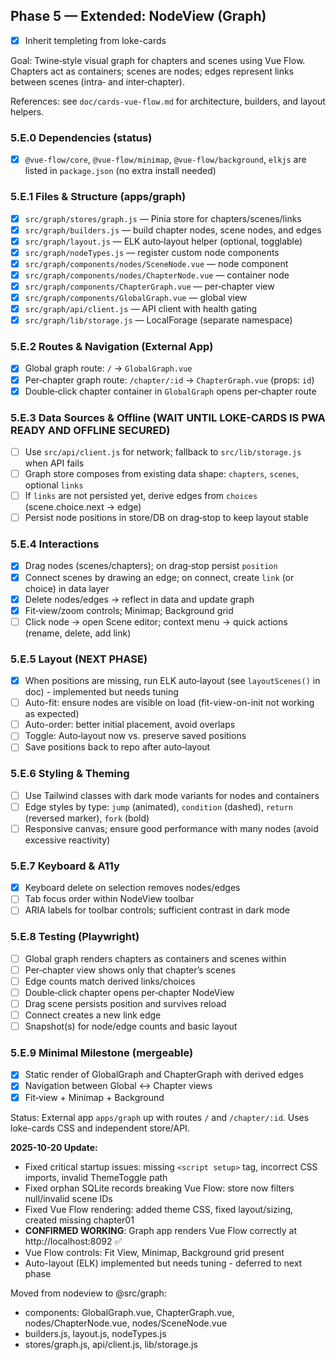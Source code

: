 ## Phase 5 — Extended: NodeView (Graph)
- [x] Inherit templeting from loke-cards


Goal: Twine‑style visual graph for chapters and scenes using Vue Flow. Chapters act as containers; scenes are nodes; edges represent links between scenes (intra‑ and inter‑chapter).

References: see `doc/cards-vue-flow.md` for architecture, builders, and layout helpers.

### 5.E.0 Dependencies (status)
- [x] `@vue-flow/core`, `@vue-flow/minimap`, `@vue-flow/background`, `elkjs` are listed in `package.json` (no extra install needed)

### 5.E.1 Files & Structure (apps/graph)
- [x] `src/graph/stores/graph.js` — Pinia store for chapters/scenes/links
- [x] `src/graph/builders.js` — build chapter nodes, scene nodes, and edges
- [x] `src/graph/layout.js` — ELK auto‑layout helper (optional, togglable)
- [x] `src/graph/nodeTypes.js` — register custom node components
- [x] `src/graph/components/nodes/SceneNode.vue` — node component
- [x] `src/graph/components/nodes/ChapterNode.vue` — container node
- [x] `src/graph/components/ChapterGraph.vue` — per‑chapter view
- [x] `src/graph/components/GlobalGraph.vue` — global view
- [x] `src/graph/api/client.js` — API client with health gating
- [x] `src/graph/lib/storage.js` — LocalForage (separate namespace)

### 5.E.2 Routes & Navigation (External App)
- [x] Global graph route: `/` → `GlobalGraph.vue`
- [x] Per‑chapter graph route: `/chapter/:id` → `ChapterGraph.vue` (props: `id`)
- [x] Double‑click chapter container in `GlobalGraph` opens per‑chapter route

### 5.E.3 Data Sources & Offline (WAIT UNTIL LOKE-CARDS IS PWA READY AND OFFLINE SECURED)
- [ ] Use `src/api/client.js` for network; fallback to `src/lib/storage.js` when API fails
- [ ] Graph store composes from existing data shape: `chapters`, `scenes`, optional `links`
- [ ] If `links` are not persisted yet, derive edges from `choices` (scene.choice.next → edge)
- [ ] Persist node positions in store/DB on drag‑stop to keep layout stable

### 5.E.4 Interactions
- [x] Drag nodes (scenes/chapters); on drag‑stop persist `position`
- [x] Connect scenes by drawing an edge; on connect, create `link` (or choice) in data layer
- [x] Delete nodes/edges → reflect in data and update graph
- [x] Fit‑view/zoom controls; Minimap; Background grid
- [ ] Click node → open Scene editor; context menu → quick actions (rename, delete, add link)

### 5.E.5 Layout (NEXT PHASE)
- [x] When positions are missing, run ELK auto‑layout (see `layoutScenes()` in doc) - implemented but needs tuning
- [ ] Auto-fit: ensure nodes are visible on load (fit-view-on-init not working as expected)
- [ ] Auto-order: better initial placement, avoid overlaps
- [ ] Toggle: Auto‑layout now vs. preserve saved positions
- [ ] Save positions back to repo after auto‑layout

### 5.E.6 Styling & Theming
- [ ] Use Tailwind classes with dark mode variants for nodes and containers
- [ ] Edge styles by type: `jump` (animated), `condition` (dashed), `return` (reversed marker), `fork` (bold)
- [ ] Responsive canvas; ensure good performance with many nodes (avoid excessive reactivity)

### 5.E.7 Keyboard & A11y
- [x] Keyboard delete on selection removes nodes/edges
- [ ] Tab focus order within NodeView toolbar
- [ ] ARIA labels for toolbar controls; sufficient contrast in dark mode

### 5.E.8 Testing (Playwright)
- [ ] Global graph renders chapters as containers and scenes within
- [ ] Per‑chapter view shows only that chapter’s scenes
- [ ] Edge counts match derived links/choices
- [ ] Double‑click chapter opens per‑chapter NodeView
- [ ] Drag scene persists position and survives reload
- [ ] Connect creates a new link edge
- [ ] Snapshot(s) for node/edge counts and basic layout

### 5.E.9 Minimal Milestone (mergeable)
- [x] Static render of GlobalGraph and ChapterGraph with derived edges
- [x] Navigation between Global ↔ Chapter views
- [x] Fit‑view + Minimap + Background

Status: External app `apps/graph` up with routes `/` and `/chapter/:id`. Uses loke-cards CSS and independent store/API.

**2025-10-20 Update:**
- Fixed critical startup issues: missing `<script setup>` tag, incorrect CSS imports, invalid ThemeToggle path
- Fixed orphan SQLite records breaking Vue Flow: store now filters null/invalid scene IDs
- Fixed Vue Flow rendering: added theme CSS, fixed layout/sizing, created missing chapter01
- **CONFIRMED WORKING**: Graph app renders Vue Flow correctly at http://localhost:8092 ✅
- Vue Flow controls: Fit View, Minimap, Background grid present
- Auto-layout (ELK) implemented but needs tuning - deferred to next phase

Moved from nodeview to @src/graph:
- components: GlobalGraph.vue, ChapterGraph.vue, nodes/ChapterNode.vue, nodes/SceneNode.vue
- builders.js, layout.js, nodeTypes.js
- stores/graph.js, api/client.js, lib/storage.js
